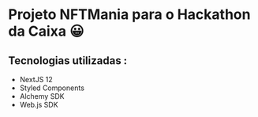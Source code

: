 <h1> Projeto NFTMania para o Hackathon da Caixa 😀</h1>

<h2>Tecnologias utilizadas :</h2> 

* NextJS 12
* Styled Components
* Alchemy SDK
* Web.js SDK